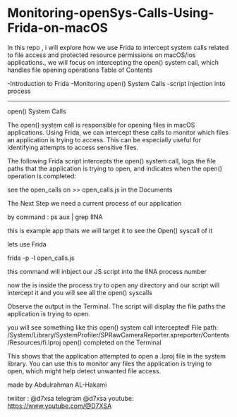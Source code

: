 # Monitoring-openSys-Calls-Using-Frida-on-macOS


In this repo , i will explore how we use Frida to intercept system calls related to file access and protected resource permissions on macOS/ios applications., we will focus on intercepting the open() system call, which handles file opening operations
Table of Contents

-Introduction to Frida
-Monitoring open() System Calls
-script injection into process 

----------------------------------


open() System Calls

The open() system call is responsible for opening files in macOS applications. Using Frida, we can intercept these calls to monitor which files an application is trying to access. This can be especially useful for identifying attempts to access sensitive files.

The following Frida script intercepts the open() system call, logs the file paths that the application is trying to open, and indicates when the open() operation is completed:


see the open_calls on >> open_calls.js in the Documents 

The Next Step we need a current process of our application

by command :
ps aux | grep IINA

this is example app thats we will target it to see the Open() syscall of it 


lets use Frida 

frida -p <PID> -l open_calls.js 

this command will inbject our JS script into the IINA process number 


now the is inside the process try to open any directory and our script will intercept it and you will see all the open() syscalls 


Observe the output in the Terminal. The script will display the file paths the application is trying to open.

you will see something like this 
open() system call intercepted!
File path: /System/Library/SystemProfiler/SPRawCameraReporter.spreporter/Contents/Resources/fi.lproj
open() completed
on the Terminal 



This shows that the application attempted to open a .lproj file in the system library. You can use this to monitor any files the application is trying to open, which might help detect unwanted file access.


made by Abdulrahman AL-Hakami

twiiter : @d7xsa
telegram @d7xsa
youtube: https://www.youtube.com/@D7XSA
